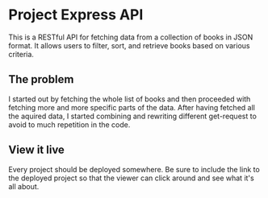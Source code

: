 # Project Express API

This is a RESTful API for fetching data from a collection of books in JSON format. It allows users to filter, sort, and retrieve books based on various criteria.

## The problem

I started out by fetching the whole list of books and then proceeded with fetching more and more specific parts of the data. After having fetched all the aquired data, I started combining and rewriting different get-request to avoid to much repetition in the code.

## View it live

Every project should be deployed somewhere. Be sure to include the link to the deployed project so that the viewer can click around and see what it's all about.
